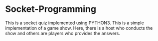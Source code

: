 # Socket-Programming
This is a socket quiz implemented using PYTHON3. This is a simple implementation of a game show. Here, there is a host who conducts the show and others are players who provides the answers.
